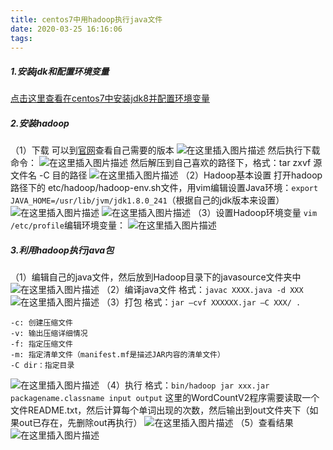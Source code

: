```yaml
---
title: centos7中用hadoop执行java文件
date: 2020-03-25 16:16:06
tags:
---
```

[](###centos7中用hadoop执行java文件)
##### 1.安装jdk和配置环境变量
[点击这里查看在centos7中安装jdk8并配置环境变量](https://blog.csdn.net/qq_43650979/article/details/105081051)
##### 2.安装hadoop
（1）下载
可以到[官网](https://hadoop.apache.org/releases.html)查看自己需要的版本
![在这里插入图片描述](https://img-blog.csdnimg.cn/20200325154611400.png?x-oss-process=image/watermark,type_ZmFuZ3poZW5naGVpdGk,shadow_10,text_aHR0cHM6Ly9ibG9nLmNzZG4ubmV0L3FxXzQzNjUwOTc5,size_16,color_FFFFFF,t_70)
然后执行下载命令：
![在这里插入图片描述](https://img-blog.csdnimg.cn/20200325154407798.PNG)
然后解压到自己喜欢的路径下，格式：tar zxvf 源文件名  -C 目的路径
![在这里插入图片描述](https://img-blog.csdnimg.cn/20200325155054326.PNG)
（2）Hadoop基本设置
打开hadoop路径下的 etc/hadoop/hadoop-env.sh文件，用vim编辑设置Java环境：```export JAVA_HOME=/usr/lib/jvm/jdk1.8.0_241```（根据自己的jdk版本来设置）
![在这里插入图片描述](https://img-blog.csdnimg.cn/20200325155538489.png?x-oss-process=image/watermark,type_ZmFuZ3poZW5naGVpdGk,shadow_10,text_aHR0cHM6Ly9ibG9nLmNzZG4ubmV0L3FxXzQzNjUwOTc5,size_16,color_FFFFFF,t_70)
![在这里插入图片描述](https://img-blog.csdnimg.cn/20200325155632564.png?x-oss-process=image/watermark,type_ZmFuZ3poZW5naGVpdGk,shadow_10,text_aHR0cHM6Ly9ibG9nLmNzZG4ubmV0L3FxXzQzNjUwOTc5,size_16,color_FFFFFF,t_70)
（3）设置Hadoop环境变量
```vim /etc/profile```编辑环境变量：
![在这里插入图片描述](https://img-blog.csdnimg.cn/2020032515593032.png?x-oss-process=image/watermark,type_ZmFuZ3poZW5naGVpdGk,shadow_10,text_aHR0cHM6Ly9ibG9nLmNzZG4ubmV0L3FxXzQzNjUwOTc5,size_16,color_FFFFFF,t_70)
##### 3.利用hadoop执行java包
（1）编辑自己的java文件，然后放到Hadoop目录下的javasource文件夹中
![在这里插入图片描述](https://img-blog.csdnimg.cn/2020032516034390.png?x-oss-process=image/watermark,type_ZmFuZ3poZW5naGVpdGk,shadow_10,text_aHR0cHM6Ly9ibG9nLmNzZG4ubmV0L3FxXzQzNjUwOTc5,size_16,color_FFFFFF,t_70)
（2）编译java文件
格式：```javac XXXX.java -d XXX```
![在这里插入图片描述](https://img-blog.csdnimg.cn/20200325160638543.png?x-oss-process=image/watermark,type_ZmFuZ3poZW5naGVpdGk,shadow_10,text_aHR0cHM6Ly9ibG9nLmNzZG4ubmV0L3FxXzQzNjUwOTc5,size_16,color_FFFFFF,t_70)
（3）打包
格式：```jar –cvf XXXXXX.jar –C XXX/ .```
```
-c: 创建压缩文件
-v: 输出压缩详细情况
-f: 指定压缩文件
-m: 指定清单文件（manifest.mf是描述JAR内容的清单文件） 
-C dir：指定目录
```

![在这里插入图片描述](https://img-blog.csdnimg.cn/20200325160657804.png?x-oss-process=image/watermark,type_ZmFuZ3poZW5naGVpdGk,shadow_10,text_aHR0cHM6Ly9ibG9nLmNzZG4ubmV0L3FxXzQzNjUwOTc5,size_16,color_FFFFFF,t_70)
（4）执行
格式：```bin/hadoop jar xxx.jar packagename.classname input output```
这里的WordCountV2程序需要读取一个文件README.txt，然后计算每个单词出现的次数，然后输出到out文件夹下（如果out已存在，先删除out再执行）
![在这里插入图片描述](https://img-blog.csdnimg.cn/20200325160718592.png)
（5）查看结果
![在这里插入图片描述](https://img-blog.csdnimg.cn/2020032516074030.png?x-oss-process=image/watermark,type_ZmFuZ3poZW5naGVpdGk,shadow_10,text_aHR0cHM6Ly9ibG9nLmNzZG4ubmV0L3FxXzQzNjUwOTc5,size_16,color_FFFFFF,t_70)